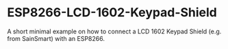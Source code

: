 # ESP8266-LCD-1602-Keypad-Shield
A short minimal example on how to connect a LCD 1602 Keypad Shield (e.g. from SainSmart) with an ESP8266.
